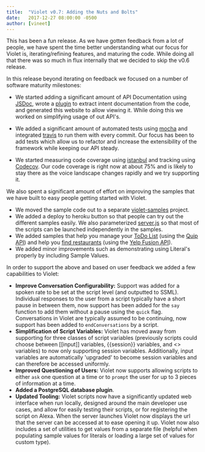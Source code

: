 ```yaml
---
title:  "Violet v0.7: Adding the Nuts and Bolts"
date:   2017-12-27 08:00:00 -0500
author: [vineet]
---
```


This has been a fun release. As we have gotten feedback from a lot of people, we have spent the time better understanding what our focus for Violet is, iterating/refining features, and maturing the code. While doing all that there was so much in flux internally that we decided to skip the v0.6 release.

In this release beyond iterating on feedback we focused on a number of software maturity milestones:
* We started adding a significant amount of API Documentation using [JSDoc](http://usejsdoc.org/), wrote a [plugin](https://github.com/salesforce/HelloViolet.ai/blob/master/_jsdoc/custom-tags.js) to extract intent documentation from the code, and generated this website to allow viewing it. While doing this we worked on simplifying usage of out API's.

* We added a significant amount of automated tests using [mocha](https://mochajs.org/) and integrated [travis](https://travis-ci.org/salesforce/violet-conversations) to run them with every commit. Our focus has been to add tests which allow us to refactor and increase the extensibility of the framework while keeping our API steady.

* We started measuring code coverage using [istanbul](https://istanbul.js.org/) and tracking using [Codecov](https://codecov.io/gh/salesforce/violet-conversations). Our code coverage is right now at about 75% and is likely to stay there as the voice landscape changes rapidly and we try supporting it.



We also spent a significant amount of effort on improving the samples that we have built to easy people getting started with Violet.
* We moved the sample code out to a separate [violet-samples](https://github.com/salesforce/violet-samples) project.
* We added a deploy to heroku button so that people can try out the different samples easily. We also parameterized [server.js](https://github.com/salesforce/violet-samples/blob/master/server.js) so that most of the scripts can be launched independently in the samples.
* We added samples that help you manage your [ToDo List](https://github.com/salesforce/violet-samples/tree/master/apps/todo) (using the [Quip API](https://quip.com/api/)) and help you [find restaurants](https://github.com/salesforce/violet-samples/tree/master/apps/restaurants) (using the [Yelp Fusion API](https://www.yelp.com/fusion)).
* We added minor improvements such as demonstrating using Literal's properly by including Sample Values.

In order to support the above and based on user feedback we added a few capabilities to Violet:
* **Improve Conversation Configurability:** Support was added for a spoken rate to be set at the script level (and outputted to SSML). Individual responses to the user from a script typically have a short pause in between them, now support has been added for the `say` function to add them without a pause using the `quick` flag. Conversations in Violet are typically assumed to be continuing, now support has been added to `endConversations` by a script.
* **Simplification of Script Variables:** Violet has moved away from supporting for three classes of script variables (previously scripts could choose between [[input]] variables, \{\{session\}\} variables, and <<storage backed>> variables) to now only supporting session variables. Additionally, input variables are automatically 'upgraded' to become session variables and can therefore be accessed uniformly.
* **Improved Questioning of Users:** Violet now supports allowing scripts to either `ask` one question at a time or to `prompt` the user for up to 3 pieces of information at a time.
* **Added a PostgreSQL database plugin**.
* **Updated Tooling:** Violet scripts now have a significantly updated web interface when run locally, designed around the main developer use cases, and allow for easily testing their scripts, or for registering the script on Alexa. When the server launches Violet now displays the url that the server can be accessed at to ease opening it up. Violet now also includes a set of utilities to get values from a separate file (helpful when populating sample values for literals or loading a large set of values for custom type).
